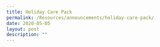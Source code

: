 ```yaml
---
title: Holiday Care Pack
permalink: /Resources/announcements/holiday-care-pack/
date: 2020-05-05
layout: post
description: ""
---
```

